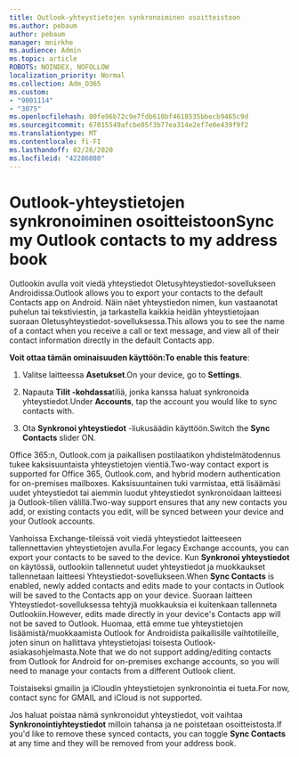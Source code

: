 ```yaml
---
title: Outlook-yhteystietojen synkronoiminen osoitteistoon
ms.author: pebaum
author: pebaum
manager: mnirkhe
ms.audience: Admin
ms.topic: article
ROBOTS: NOINDEX, NOFOLLOW
localization_priority: Normal
ms.collection: Adm_O365
ms.custom:
- "9001114"
- "3075"
ms.openlocfilehash: 80fe96b72c9e7fdb610bf4618535bbecb9465c9d
ms.sourcegitcommit: 67015549afcbe05f3b77ea314e2ef7e0e439f9f2
ms.translationtype: MT
ms.contentlocale: fi-FI
ms.lasthandoff: 02/26/2020
ms.locfileid: "42286080"
---
```

# <a name="sync-my-outlook-contacts-to-my-address-book"></a><span data-ttu-id="8cbb3-102">Outlook-yhteystietojen synkronoiminen osoitteistoon</span><span class="sxs-lookup"><span data-stu-id="8cbb3-102">Sync my Outlook contacts to my address book</span></span>

<span data-ttu-id="8cbb3-103">Outlookin avulla voit viedä yhteystiedot Oletusyhteystiedot-sovellukseen Androidissa.</span><span class="sxs-lookup"><span data-stu-id="8cbb3-103">Outlook allows you to export your contacts to the default Contacts app on Android.</span></span> <span data-ttu-id="8cbb3-104">Näin näet yhteystiedon nimen, kun vastaanotat puhelun tai tekstiviestin, ja tarkastella kaikkia heidän yhteystietojaan suoraan Oletusyhteystiedot-sovelluksessa.</span><span class="sxs-lookup"><span data-stu-id="8cbb3-104">This allows you to see the name of a contact when you receive a call or text message, and view all of their contact information directly in the default Contacts app.</span></span>
 
<span data-ttu-id="8cbb3-105">**Voit ottaa tämän ominaisuuden käyttöön:**</span><span class="sxs-lookup"><span data-stu-id="8cbb3-105">**To enable this feature**:</span></span>
 
1. <span data-ttu-id="8cbb3-106">Valitse laitteessa **Asetukset**.</span><span class="sxs-lookup"><span data-stu-id="8cbb3-106">On your device, go to **Settings**.</span></span>

2. <span data-ttu-id="8cbb3-107">Napauta **Tilit -kohdassa**tiliä, jonka kanssa haluat synkronoida yhteystiedot.</span><span class="sxs-lookup"><span data-stu-id="8cbb3-107">Under **Accounts**, tap the account you would like to sync contacts with.</span></span>

3. <span data-ttu-id="8cbb3-108">Ota **Synkronoi yhteystiedot** -liukusäädin käyttöön.</span><span class="sxs-lookup"><span data-stu-id="8cbb3-108">Switch the **Sync Contacts** slider ON.</span></span>
 
<span data-ttu-id="8cbb3-109">Office 365:n, Outlook.com ja paikallisen postilaatikon yhdistelmätodennus tukee kaksisuuntaista yhteystietojen vientiä.</span><span class="sxs-lookup"><span data-stu-id="8cbb3-109">Two-way contact export is supported for Office 365, Outlook.com, and hybrid modern authentication for on-premises mailboxes.</span></span> <span data-ttu-id="8cbb3-110">Kaksisuuntainen tuki varmistaa, että lisäämäsi uudet yhteystiedot tai aiemmin luodut yhteystiedot synkronoidaan laitteesi ja Outlook-tilien välillä.</span><span class="sxs-lookup"><span data-stu-id="8cbb3-110">Two-way support ensures that any new contacts you add, or existing contacts you edit, will be synced between your device and your Outlook accounts.</span></span>
 
<span data-ttu-id="8cbb3-111">Vanhoissa Exchange-tileissä voit viedä yhteystiedot laitteeseen tallennettavien yhteystietojen avulla.</span><span class="sxs-lookup"><span data-stu-id="8cbb3-111">For legacy Exchange accounts, you can export your contacts to be saved to the device.</span></span> <span data-ttu-id="8cbb3-112">Kun **Synkronoi yhteystiedot** on käytössä, outlookiin tallennetut uudet yhteystiedot ja muokkaukset tallennetaan laitteesi Yhteystiedot-sovellukseen.</span><span class="sxs-lookup"><span data-stu-id="8cbb3-112">When **Sync Contacts** is enabled, newly added contacts and edits made to your contacts in Outlook will be saved to the Contacts app on your device.</span></span> <span data-ttu-id="8cbb3-113">Suoraan laitteen Yhteystiedot-sovelluksessa tehtyjä muokkauksia ei kuitenkaan tallenneta Outlookiin.</span><span class="sxs-lookup"><span data-stu-id="8cbb3-113">However, edits made directly in your device's Contacts app will not be saved to Outlook.</span></span> <span data-ttu-id="8cbb3-114">Huomaa, että emme tue yhteystietojen lisäämistä/muokkaamista Outlook for Androidista paikallisille vaihtotileille, joten sinun on hallittava yhteystietojasi toisesta Outlook-asiakasohjelmasta.</span><span class="sxs-lookup"><span data-stu-id="8cbb3-114">Note that we do not support adding/editing contacts from Outlook for Android for on-premises exchange accounts, so you will need to manage your contacts from a different Outlook client.</span></span>
 
<span data-ttu-id="8cbb3-115">Toistaiseksi gmailin ja iCloudin yhteystietojen synkronointia ei tueta.</span><span class="sxs-lookup"><span data-stu-id="8cbb3-115">For now, contact sync for GMAIL and iCloud is not supported.</span></span>
 
<span data-ttu-id="8cbb3-116">Jos haluat poistaa nämä synkronoidut yhteystiedot, voit vaihtaa **Synkronointiyhteystiedot** milloin tahansa ja ne poistetaan osoitteistosta.</span><span class="sxs-lookup"><span data-stu-id="8cbb3-116">If you'd like to remove these synced contacts, you can toggle **Sync Contacts** at any time and they will be removed from your address book.</span></span>
